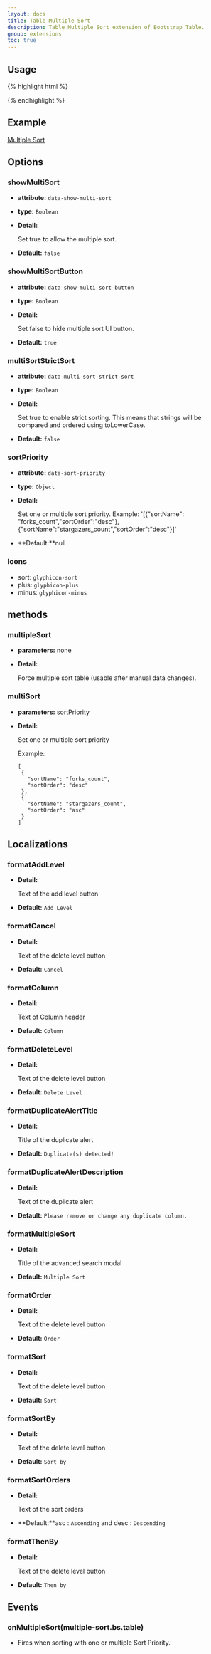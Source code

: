 ```yaml
---
layout: docs
title: Table Multiple Sort
description: Table Multiple Sort extension of Bootstrap Table.
group: extensions
toc: true
---
```


## Usage

{% highlight html %}
<script src="extensions/multiple-sort/bootstrap-table-multiple-sort.js"></script>
{% endhighlight %}

## Example

[Multiple Sort](https://examples.bootstrap-table.com/#extensions/multiple-sort.html)

## Options

### showMultiSort

- **attribute:** `data-show-multi-sort`

- **type:** `Boolean`

- **Detail:**

   Set true to allow the multiple sort.

- **Default:** `false`

### showMultiSortButton

- **attribute:** `data-show-multi-sort-button`

- **type:** `Boolean`

- **Detail:**

   Set false to hide multiple sort UI button.

- **Default:** `true`

### multiSortStrictSort

- **attribute:** `data-multi-sort-strict-sort`

- **type:** `Boolean`

- **Detail:**

   Set true to enable strict sorting. This means that strings will be compared and ordered using toLowerCase.

- **Default:** `false`

### sortPriority

- **attribute:** `data-sort-priority`

- **type:** `Object`

- **Detail:**

   Set one or multiple sort priority. Example: '[{"sortName": "forks_count","sortOrder":"desc"},{"sortName":"stargazers_count","sortOrder":"desc"}]'

- **Default:**null

### Icons
* sort: `glyphicon-sort`
* plus: `glyphicon-plus`
* minus: `glyphicon-minus`

## methods

### multipleSort

- **parameters:** none

- **Detail:**

   Force multiple sort table (usable after manual data changes).


### multiSort

- **parameters:** sortPriority

- **Detail:**

   Set one or multiple sort priority

   Example:
   ```
  [
    {
      "sortName": "forks_count",
      "sortOrder": "desc"
    },
    {
      "sortName": "stargazers_count",
      "sortOrder": "asc"
    }
  ]
  ```

## Localizations

### formatAddLevel

- **Detail:**

  Text of the add level button

- **Default:** `Add Level`

### formatCancel

- **Detail:**

  Text of the delete level button

- **Default:** `Cancel`

### formatColumn

- **Detail:**

  Text of Column header

- **Default:** `Column`

### formatDeleteLevel

- **Detail:**

  Text of the delete level button

- **Default:** `Delete Level`

### formatDuplicateAlertTitle

- **Detail:**

  Title of the duplicate alert

- **Default:** `Duplicate(s) detected!`

### formatDuplicateAlertDescription

- **Detail:**

  Text of the duplicate alert

- **Default:** `Please remove or change any duplicate column.`

### formatMultipleSort

- **Detail:**

  Title of the advanced search modal

- **Default:** `Multiple Sort`

### formatOrder

- **Detail:**

  Text of the delete level button

- **Default:** `Order`

### formatSort

- **Detail:**

  Text of the delete level button

- **Default:** `Sort`

### formatSortBy

- **Detail:**

  Text of the delete level button

- **Default:** `Sort by`

### formatSortOrders

- **Detail:**

  Text of the sort orders

- **Default:**asc : `Ascending` and desc : `Descending`

### formatThenBy

- **Detail:**

  Text of the delete level button

- **Default:** `Then by`

## Events

### onMultipleSort(multiple-sort.bs.table)

* Fires when sorting with one or multiple Sort Priority.
